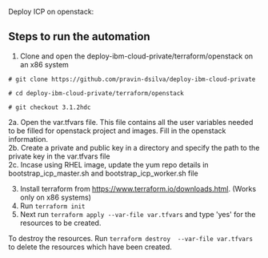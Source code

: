 Deploy ICP on openstack:



## Steps to run the automation 
1. Clone and open the deploy-ibm-cloud-private/terraform/openstack on an x86 system

`# git clone https://github.com/pravin-dsilva/deploy-ibm-cloud-private`

`# cd deploy-ibm-cloud-private/terraform/openstack`

`# git checkout 3.1.2hdc`

2a. Open the var.tfvars file. This file contains all the user variables needed to be filled for openstack project and images. Fill in the openstack information. <br />
2b. Create a private and public key in a directory and specify the path to the private key in the var.tfvars file <br />
2c. Incase using RHEL image, update the yum repo details in bootstrap_icp_master.sh and bootstrap_icp_worker.sh file <br />

3. Install terraform from https://www.terraform.io/downloads.html. (Works only on x86 systems)
4. Run `terraform init`
5. Next run `terraform apply --var-file var.tfvars` and type 'yes' for the resources to be created.

To destroy the resources.
Run  `terraform destroy  --var-file var.tfvars` to delete the resources which have been created.









